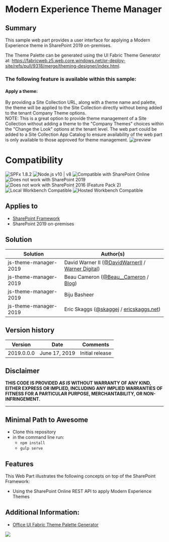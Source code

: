 # Modern Experience Theme Manager

## Summary
This sample web part provides a user interface for applying a Modern Experience theme in SharePoint 2019 on-premises.

The Theme Palette can be generated using the UI Fabric Theme Generator at: https://fabricweb.z5.web.core.windows.net/pr-deploy-site/refs/pull/9318/merge/theming-designer/index.html.

### The following feature is available within this sample:

#### Apply a theme:
By providing a Site Collection URL, along with a theme name and palette, the theme will be applied to the Site Collection directly without being added to the tenant Company Theme options.<br>
NOTE: This is a great option to provide theme management of a Site Collection without adding a theme to the "Company Themes" choices within the "Change the Look" options at the tenant level. The web part could be added to a Site Collection App Catalog to ensure availability of the web part is only available to those approved for theme management.
![preview](./assets/apply-a-theme.png)



# Compatibility

![SPFx 1.8.2](https://img.shields.io/badge/SPFx-1.8.2-green.svg) 
![Node.js v10 | v8](https://img.shields.io/badge/Node.js-v10%20%7C%20v8-green.svg) 
![Compatible with SharePoint Online](https://img.shields.io/badge/SharePoint%20Online-Compatible-green.svg)
![Does not work with SharePoint 2019](https://img.shields.io/badge/SharePoint%20Server%202019-Incompatible-red.svg)
![Does not work with SharePoint 2016 (Feature Pack 2)](https://img.shields.io/badge/SharePoint%20Server%202016%20(Feature%20Pack%202)-Incompatible-red.svg "SharePoint Server 2016 Feature Pack 2 requires SPFx 1.1")
![Local Workbench Compatible](https://img.shields.io/badge/Local%20Workbench-Compatible-green.svg)
![Hosted Workbench Compatible](https://img.shields.io/badge/Hosted%20Workbench-Compatible-green.svg)

## Applies to

* [SharePoint Framework](https://docs.microsoft.com/sharepoint/dev/spfx/sharepoint-framework-overview)
* SharePoint 2019 on-premises


## Solution

Solution|Author(s)
--------|---------
js-theme-manager-2019 | David Warner II ([@DavidWarnerII](https://twitter.com/davidwarnerii) / [Warner Digital](http://warner.digital))
js-theme-manager-2019 | Beau Cameron ([@Beau__Cameron](https://twitter.com/@Beau__Cameron) / [Blog](https://beaucameron.net/))
js-theme-manager-2019 | Biju Basheer
js-theme-manager-2019 | Eric Skaggs ([@skaggej](https://twitter.com/skaggej) / [ericskaggs.net](http://www.ericskaggs.net/))

## Version history

Version|Date|Comments
-------|----|--------
2019.0.0.0|June 17, 2019|Initial release

## Disclaimer
**THIS CODE IS PROVIDED *AS IS* WITHOUT WARRANTY OF ANY KIND, EITHER EXPRESS OR IMPLIED, INCLUDING ANY IMPLIED WARRANTIES OF FITNESS FOR A PARTICULAR PURPOSE, MERCHANTABILITY, OR NON-INFRINGEMENT.**

---

## Minimal Path to Awesome

- Clone this repository
- in the command line run:
  - `npm install`
  - `gulp serve`



## Features
This Web Part illustrates the following concepts on top of the SharePoint Framework:

- Using the SharePoint Online REST API to apply Modern Experience Themes

## Additional Information:

- [Office UI Fabric Theme Palette Generator](https://fabricweb.z5.web.core.windows.net/pr-deploy-site/refs/pull/9318/merge/theming-designer/index.html)

<img src="https://telemetry.sharepointpnp.com/sp-dev-fx-webparts/samples/js-theme-manager-2019" />
